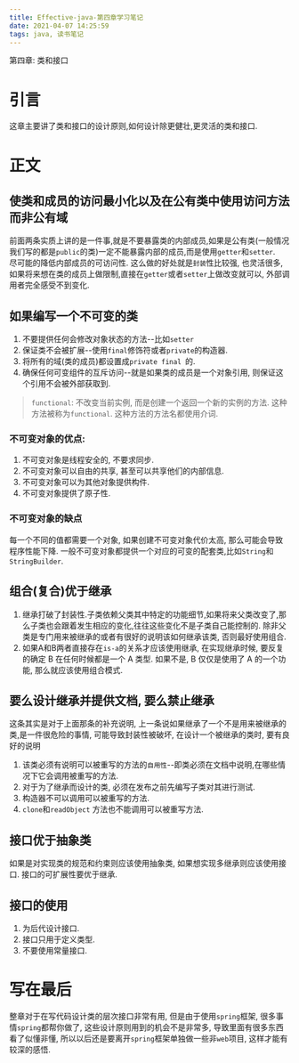 ```yaml
---
title: Effective-java-第四章学习笔记
date: 2021-04-07 14:25:59
tags: java, 读书笔记
---
```

第四章: 类和接口
<!--more-->

# 引言
这章主要讲了类和接口的设计原则,如何设计除更健壮,更灵活的类和接口.

# 正文

## 使类和成员的访问最小化以及在公有类中使用访问方法而非公有域

前面两条实质上讲的是一件事,就是不要暴露类的内部成员,如果是公有类(一般情况我们写的都是`public`的类)一定不能暴露内部的成员,而是使用`getter`和`setter`.  
尽可能的降低内部成员的可访问性. 这么做的好处就是`封装`性比较强, 也灵活很多,如果将来想在类的成员上做限制,直接在`getter`或者`setter`上做改变就可以, 外部调用者完全感受不到变化.

## 如果编写一个不可变的类

1. 不要提供任何会修改对象状态的方法--比如`setter`
2. 保证类不会被扩展--使用`final`修饰符或者`private`的构造器.
3. 将所有的域(类的成员)都设置成`private final `的.
4. 确保任何可变组件的互斥访问--就是如果类的成员是一个对象引用, 则保证这个引用不会被外部获取到.

> `functional`: 不改变当前实例, 而是创建一个返回一个新的实例的方法. 这种方法被称为`functional`. 这种方法的方法名都使用介词.

### 不可变对象的优点:

1. 不可变对象是线程安全的, 不要求同步.
2. 不可变对象可以自由的共享, 甚至可以共享他们的内部信息.
3. 不可变对象可以为其他对象提供构件.
4. 不可变对象提供了原子性.

### 不可变对象的缺点

每一个不同的值都需要一个对象, 如果创建不可变对象代价太高, 那么可能会导致程序性能下降. 一般不可变对象都提供一个对应的可变的配套类,比如`String`和`StringBuilder`. 


## 组合(复合)优于继承

1. 继承打破了封装性.子类依赖父类其中特定的功能细节,如果将来父类改变了,那么子类也会跟着发生相应的变化,往往这些变化不是子类自己能控制的. 除非父类是专门用来被继承的或者有很好的说明该如何继承该类, 否则最好使用组合.
2. 如果A和B两者直接存在`is-a`的关系才应该使用继承, 在实现继承时候, 要反复的确定 B 在任何时候都是一个 A 类型. 如果不是, B 仅仅是使用了 A 的一个功能, 那么就应该使用组合模式. 

## 要么设计继承并提供文档, 要么禁止继承

这条其实是对于上面那条的补充说明, 上一条说如果继承了一个不是用来被继承的类,是一件很危险的事情, 可能导致封装性被破坏, 在设计一个被继承的类时, 要有良好的说明

1. 该类必须有说明可以被重写的方法的`自用性`--即类必须在文档中说明,在哪些情况下它会调用被重写的方法.
2. 对于为了继承而设计的类, 必须在发布之前先编写子类对其进行测试.
3. 构造器不可以调用可以被重写的方法.
4. `clone`和`readObject` 方法也不能调用可以被重写方法.

## 接口优于抽象类

如果是对实现类的规范和约束则应该使用抽象类, 如果想实现多继承则应该使用接口. 接口的可扩展性要优于继承.

## 接口的使用

1. 为后代设计接口.
2. 接口只用于定义类型.
3. 不要使用常量接口. 



# 写在最后

整章对于在写代码设计类的层次接口非常有用, 但是由于使用`spring`框架, 很多事情`spring`都帮你做了, 这些设计原则用到的机会不是非常多, 导致里面有很多东西看了似懂非懂, 所以以后还是要离开`spring`框架单独做一些非`web`项目, 这样才能有较深的感悟.